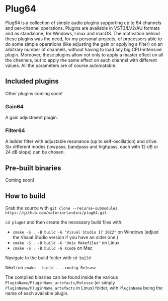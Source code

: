 # Plug64

Plug64 is a collection of simple audio plugins supporting up to 64 channels and per-channel operations. Plugins are available in VST3/LV2/AU formats and as standalone, for Windows, Linux and macOS. The motivation behind these plugins was the need, for my personal projects, of processors able to do some simple operations (like adjusting the gain or applying a filter) on an arbitrary number of channels, without having to load any big CPU-intensive plugin.
Moreover, these plugins allow not only to apply a master effect on all the channels, but to apply the same effect on each channel with different values. All the parameters are of course automatable.

## Included plugins

Other plugins coming soon!

### Gain64

A gain adjustment plugin.

### Filter64

A ladder filter with adjustable resonance (up to self-oscillation) and drive. Six different modes (lowpass, bandpass and highpass, each with 12 dB or 24 dB slope) can be chosen.

## Pre-built binaries

Coming soon!

## How to build

Grab the source with `git clone --recurse-submodules https://github.com/valeriorlandini/plug64.git`

`cd plug64` and then create the necessary build files with:
* `cmake -S . -B build -G "Visual Studio 17 2022"` on Windows (adjust the Visual Studio version if you have an older one.)
* `cmake -S . -B build -G "Unix Makefiles"` on Linux
* `cmake -S . -B build -G Xcode` on Mac

Navigate to the build folder with `cd build`

Next run `cmake --build . --config Release`

The compiled binaries can be found inside the various `PluginName/PluginName_artefacts/Release` (or simply `PluginName/PluginName_artefacts` in Linux) folder, with `PluginName` being the name of each available plugin.
